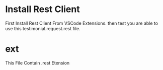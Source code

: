 # Install Rest Client
First Install Rest Client From VSCode Extensions. 
then test you are able to use this testimonial.request.rest file.
# ext
This File Contain .rest Etension